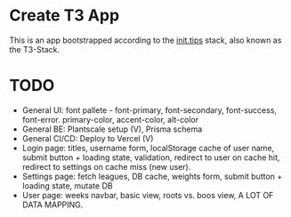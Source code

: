 # Create T3 App

This is an app bootstrapped according to the [init.tips](https://init.tips) stack, also known as the T3-Stack.

# TODO
- General UI: font pallete - font-primary, font-secondary, font-success, font-error. primary-color, accent-color, alt-color
- General BE: Plantscale setup (V), Prisma schema
- General CI/CD: Deploy to Vercel (V)
- Login page: titles, username form, localStorage cache of user name, submit button + loading state, validation,
redirect to user on cache hit, redirect to settings on cache miss (new user).
- Settings page: fetch leagues, DB cache, weights form, submit button + loading state, mutate DB
- User page: weeks navbar, basic view, roots vs. boos view, A LOT OF DATA MAPPING.
